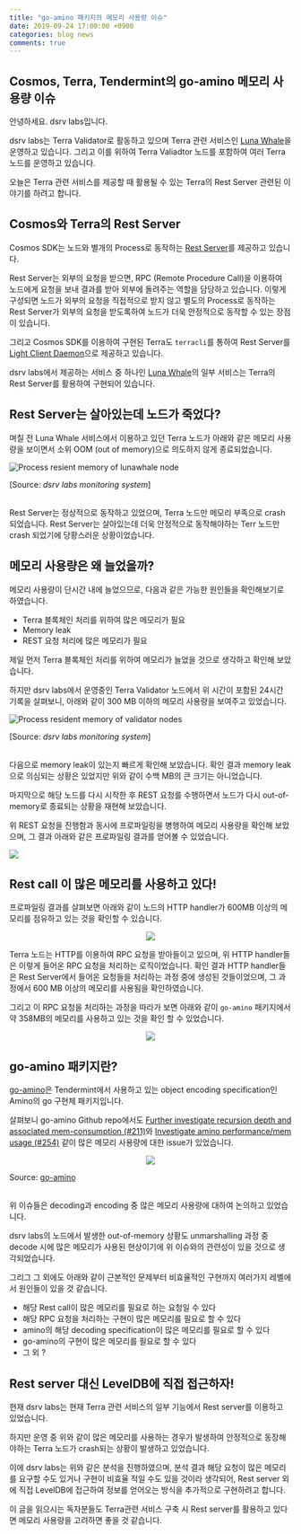```yaml
---
title: "go-amino 패키지의 메모리 사용량 이슈"
date: 2019-09-24 17:00:00 +0900
categories: blog news
comments: true
---
```

## Cosmos, Terra, Tendermint의 go-amino 메모리 사용량 이슈

안녕하세요. dsrv labs입니다.

dsrv labs는 Terra Validator로 활동하고 있으며 Terra 관련 서비스인 [Luna Whale](https://www.lunawhale.com)을 운영하고 있습니다.
그리고 이를 위하여 Terra Valiadtor 노드를 포함하여 여러 Terra 노드를 운영하고 있습니다.

오늘은 Terra 관련 서비스를 제공할 때 활용될 수 있는 Terra의 Rest Server 관련된 이야기를 하려고 합니다.

## Cosmos와 Terra의 Rest Server

Cosmos SDK는 노드와 별개의 Process로 동작하는 [Rest Server](https://cosmos.network/docs/clients/service-providers.html#setting-up-the-rest-server)를 제공하고 있습니다. 

Rest Server는 외부의 요청을 받으면, RPC (Remote Procedure Call)을 이용하여 노드에게 요청을 보내 결과를 받아 외부에 돌려주는 역할을 담당하고 있습니다.
이렇게 구성되면 노드가 외부의 요청을 직접적으로 받지 않고 별도의 Process로 동작하는 Rest Server가 외부의 요청을 받도록하여 노드가 더욱 안정적으로 동작할 수 있는 장점이 있습니다.

그리고 Cosmos SDK를 이용하여 구현된 Terra도 `terracli`를 통하여 Rest Server를 [Light Client Daemon](https://docs.terra.money/guide/light-client)으로 제공하고 있습니다.

dsrv labs에서 제공하는 서비스 중 하나인 [Luna Whale](https://www.lunawhale.com/)의 일부 서비스는 Terra의 Rest Server를 활용하여 구현되어 있습니다.

## Rest Server는 살아있는데 노드가 죽었다? 

며칠 전 Luna Whale 서비스에서 이용하고 있던 Terra 노드가 아래와 같은 메모리 사용량을 보이면서 소위 OOM (out of memory)으로 의도하지 않게 종료되었습니다.

<img alt="Process resient memory of lunawhale node" src="https://raw.githubusercontent.com/dsrvlabs/dsrvlabs.github.io/master/posts_attachment/20190924-lunawhale.png">

[Source: *dsrv labs monitoring system*]

<br>
Rest Server는 정상적으로 동작하고 있었으며, Terra 노드만 메모리 부족으로 crash 되었습니다. Rest Server는 살아있는데 더욱 안정적으로 동작해야하는 Terr 노드만 crash 되었기에 당황스러운 상황이었습니다.

## 메모리 사용량은 왜 늘었을까?

메모리 사용량이 단시간 내에 늘었으므로, 다음과 같은 가능한 원인들을 확인해보기로 하였습니다.

- Terra 블록체인 처리를 위하여 많은 메모리가 필요
- Memory leak
- REST 요청 처리에 많은 메모리가 필요

제일 먼저 Terra 블록체인 처리를 위하여 메모리가 늘었을 것으로 생각하고 확인해 보았습니다.

하지만 dsrv labs에서 운영중인 Terra Validator 노드에서 위 시간이 포함된 24시간 기록을 살펴보니, 아래와 같이 300 MB 이하의 메모리 사용량을 보여주고 있었습니다.

<img alt="Process resident memory of validator nodes" src="https://raw.githubusercontent.com/dsrvlabs/dsrvlabs.github.io/master/posts_attachment/20190924-validator-normal.png">

[Source: *dsrv labs monitoring system*]

<br>
다음으로 memory leak이 있는지 빠르게 확인해 보았습니다. 확인 결과 memory leak으로 의심되는 상황은 있었지만 위와 같이 수백 MB의 큰 크기는 아니었습니다.

마지막으로 해당 노드를 다시 시작한 후 REST 요청를 수행하면서 노드가 다시 out-of-memory로 종료되는 상황을 재현해 보았습니다.

위 REST 요청을 진행함과 동시에 프로파일링을 병행하여 메모리 사용량을 확인해 보았으며, 그 결과 아래와 같은 프로파일링 결과를 얻어볼 수 있었습니다.

<img src="https://raw.githubusercontent.com/dsrvlabs/dsrvlabs.github.io/master/posts_attachment/20190924-memprofile-1.png">

## Rest call 이 많은 메모리를 사용하고 있다!

프로파일링 결과를 살펴보면 아래와 같이 노드의 HTTP handler가 600MB 이상의 메모리를 점유하고 있는 것을 확인할 수 있습니다.

<p align="center">
<img src="https://raw.githubusercontent.com/dsrvlabs/dsrvlabs.github.io/master/posts_attachment/20190924-memprofile-2.png">
</p>

Terra 노드는 HTTP를 이용하여 RPC 요청을 받아들이고 있으며, 위 HTTP handler들은 이렇게 들어온 RPC 요청을 처리하는 로직이었습니다.
확인 결과 HTTP handler들은 Rest Server에서 들어온 요청들을 처리하는 과정 중에 생성된 것들이었으며, 그 과정에서 600 MB 이상의 메모리를 사용됨을 확인하였습니다.

그리고 이 RPC 요청을 처리하는 과정을 따라가 보면 아래와 같이  `go-amino` 패키지에서 약 358MB의 메모리를 사용하고 있는 것을 확인 할 수 있었습니다.
<p align="center">
<img src="https://raw.githubusercontent.com/dsrvlabs/dsrvlabs.github.io/master/posts_attachment/20190924-memprofile-3.png">
</p>

## go-amino 패키지란?

[go-amino](https://github.com/tendermint/go-amino)은 Tendermint에서 사용하고 있는 object encoding specification인 Amino의 go 구현체 패키지입니다.

살펴보니 go-amino Github repo에서도 [Further investigate recursion depth and associated mem-consumption (#211)](https://github.com/tendermint/go-amino/issues/211)와 [Investigate amino performance/mem usage (#254)](https://github.com/tendermint/go-amino/issues/254) 같이 많은 메모리 사용량에 대한 issue가 있었습니다.

<p align="center">
<img src="https://raw.githubusercontent.com/dsrvlabs/dsrvlabs.github.io/master/posts_attachment/20190924-amino.png">

Source: [go-amino](https://github.com/tendermint/go-amino/issues?utf8=%E2%9C%93&q=is%3Aissue+is%3Aopen+memory+)
</p>

<br>
위 이슈들은 decoding과 encoding 중 많은 메모리 사용량에 대하여 논의하고 있었습니다.

dsrv labs의 노드에서 발생한 out-of-memory 상황도 unmarshalling 과정 중 decode 시에 많은 메모리가 사용된 현상이기에 위 이슈와의 관련성이 있을 것으로 생각되었습니다.

그리그 그 외에도 아래와 같이 근본적인 문제부터 비효율적인 구현까지 여러가지 레벨에서 원인들이 있을 것 같습니다.

- 해당 Rest call이 많은 메모리를 필요로 하는 요청일 수 있다
- 해당 RPC 요청을 처리하는 구현이 많은 메모리를 필요로 할 수 있다
- amino의 해당 decoding specification이 많은 메모리를 필요로 할 수 있다
- go-amino의 구현이 많은 메모리를 필요로 할 수 있다
- 그 외 ?

## Rest server 대신 LevelDB에 직접 접근하자!

현재 dsrv labs는 현재 Terra 관련 서비스의 일부 기능에서 Rest server를 이용하고 있었습니다.

하지만 운영 중 위와 같이 많은 메모리를 사용하는 경우가 발생하여 안정적으로 동장해야하는 Terra 노드가 crash되는 상황이 발생하고 있었습니다.

이에 dsrv labs는 위와 같은 분석을 진행하였으며, 분석 결과 해당 요청이 많은 메모리를 요구할 수도 있거나 구현이 비효율 적일 수도 있을 것이라 생각되어, Rest server 외에 직접 LevelDB에 접근하여 정보를 얻어오는 방식을 추가적으로 구현하려고 합니다.

이 글을 읽으시는 독자분들도 Terra관련 서비스 구축 시 Rest server를 활용하고 있다면 메모리 사용량을 고려하면 좋을 것 같습니다.
